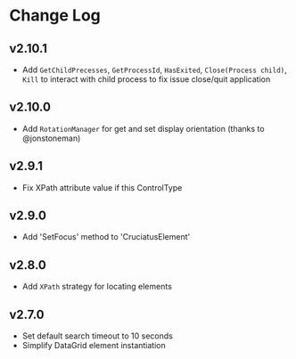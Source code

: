 ﻿# Change Log

<!--## Unreleased-->
## v2.10.1

- Add `GetChildPrecesses`, `GetProcessId`, `HasExited`, `Close(Process child)`, `Kill` to interact with child process to fix issue close/quit application

## v2.10.0

- Add `RotationManager` for get and set display orientation (thanks to @jonstoneman)


## v2.9.1

- Fix XPath attribute value if this ControlType


## v2.9.0

- Add 'SetFocus' method to 'CruciatusElement'


## v2.8.0

- Add `XPath` strategy for locating elements


## v2.7.0

- Set default search timeout to 10 seconds
- Simplify DataGrid element instantiation




